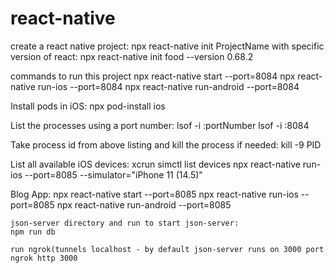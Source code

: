 # react-native

create a react native project:
npx react-native init ProjectName 
with specific version of react:
npx react-native init food --version 0.68.2   

commands to run this project
npx react-native start --port=8084
npx react-native run-ios --port=8084
npx react-native run-android --port=8084

Install pods in iOS:
npx pod-install ios

List the processes using a port number:
lsof -i :portNumber
lsof -i :8084

Take process id from above listing and kill the process if needed:
kill -9 PID

List all available iOS devices:
xcrun simctl list devices
npx react-native run-ios --port=8085 --simulator="iPhone 11 (14.5)" 

Blog App:
    npx react-native start --port=8085
    npx react-native run-ios --port=8085
    npx react-native run-android --port=8085

    json-server directory and run to start json-server:
    npm run db

    run ngrok(tunnels localhost - by default json-server runs on 3000 port
    ngrok http 3000
    


